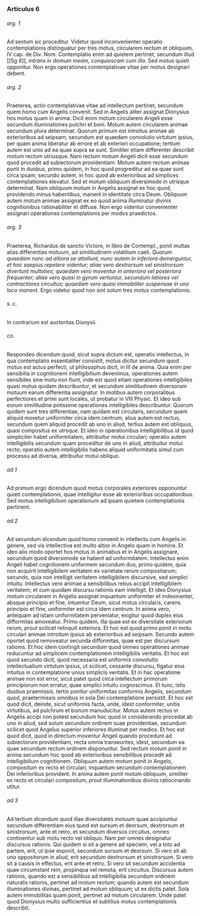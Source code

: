 ### Articulus 6

###### arg. 1
Ad sextum sic proceditur. Videtur quod inconvenienter operatio contemplationis distinguatur per tres motus, circularem rectum et obliquum, IV cap. de Div. Nom. Contemplatio enim ad quietem pertinet, secundum illud [[Sg 8]], *intrans in domum meam, conquiescam cum illa*. Sed motus quieti opponitur. Non ergo operationes contemplativae vitae per motus designari debent.

###### arg. 2
Praeterea, actio contemplativae vitae ad intellectum pertinet, secundum quem homo cum Angelis convenit. Sed in Angelis aliter assignat Dionysius hos motus quam in anima. Dicit enim motum circularem Angeli esse secundum illuminationes pulchri et boni. Motum autem circularem animae secundum plura determinat. Quorum primum est introitus animae ab exterioribus ad seipsam; secundum est quaedam convolutio virtutum ipsius, per quam anima liberatur ab errore et ab exteriori occupatione; tertium autem est unio ad ea quae supra se sunt. Similiter etiam differenter describit motum rectum utriusque. Nam rectum motum Angeli dicit esse secundum quod procedit ad subiectorum providentiam. Motum autem rectum animae ponit in duobus, primo quidem, in hoc quod progreditur ad ea quae sunt circa ipsam; secundo autem, in hoc quod ab exterioribus ad simplices contemplationes elevatur. Sed et motum obliquum diversimode in utrisque determinat. Nam obliquum motum in Angelis assignat ex hoc quod, providendo minus habentibus, manent in identitate circa Deum. Obliquum autem motum animae assignat ex eo quod anima illuminatur divinis cognitionibus rationabiliter et diffuse. Non ergo videntur convenienter assignari operationes contemplationis per modos praedictos.

###### arg. 3
Praeterea, Richardus de sancto Victore, in libro de Contempl., ponit multas alias differentias motuum, ad similitudinem volatilium caeli. *Quarum quaedam nunc ad altiora se attollunt, nunc autem in inferiora demerguntur, et hoc saepius repetere videntur; aliae vero dextrorsum vel sinistrorsum divertunt multoties; quaedam vero moventur in anteriora vel posteriora frequenter; aliae vero quasi in gyrum vertuntur, secundum latiores vel contractiores circuitus; quaedam vero quasi immobiliter suspensae in uno loco manent*. Ergo videtur quod non sint solum tres motus contemplationis.

###### s. c.
In contrarium est auctoritas Dionysii.

###### co.
Respondeo dicendum quod, sicut supra dictum est, operatio intellectus, in qua contemplatio essentialiter consistit, motus dicitur secundum quod motus est actus perfecti, ut philosophus dicit, in III de anima. Quia enim per sensibilia in cognitionem intelligibilium devenimus, operationes autem sensibiles sine motu non fiunt, inde est quod etiam operationes intelligibiles quasi motus quidam describuntur, et secundum similitudinem diversorum motuum earum differentia assignatur. In motibus autem corporalibus perfectiores et primi sunt locales, ut probatur in VIII Physic. Et ideo sub eorum similitudine potissime operationes intelligibiles describuntur. Quorum quidem sunt tres differentiae, nam quidam est circularis, secundum quem aliquid movetur uniformiter circa idem centrum; alius autem est rectus, secundum quem aliquid procedit ab uno in aliud, tertius autem est obliquus, quasi compositus ex utroque. Et ideo in operationibus intelligibilibus id quod simpliciter habet uniformitatem, attribuitur motui circulari; operatio autem intelligibilis secundum quam proceditur de uno in aliud, attribuitur motui recto; operatio autem intelligibilis habens aliquid uniformitatis simul cum processu ad diversa, attribuitur motui obliquo.

###### ad 1
Ad primum ergo dicendum quod motus corporales exteriores opponuntur quieti contemplationis, quae intelligitur esse ab exterioribus occupationibus. Sed motus intelligibilium operationum ad ipsam quietem contemplationis pertinent.

###### ad 2
Ad secundum dicendum quod homo convenit in intellectu cum Angelis in genere, sed vis intellectiva est multo altior in Angelo quam in homine. Et ideo alio modo oportet hos motus in animabus et in Angelis assignare, secundum quod diversimode se habent ad uniformitatem. Intellectus enim Angeli habet cognitionem uniformem secundum duo, primo quidem, quia non acquirit intelligibilem veritatem ex varietate rerum compositarum; secundo, quia non intelligit veritatem intelligibilem discursive, sed simplici intuitu. Intellectus vero animae a sensibilibus rebus accipit intelligibilem veritatem; et cum quodam discursu rationis eam intelligit. Et ideo Dionysius motum circularem in Angelis assignat inquantum uniformiter et indesinenter, absque principio et fine, intuentur Deum, sicut motus circularis, carens principio et fine, uniformiter est circa idem centrum. In anima vero, antequam ad istam uniformitatem perveniatur, exigitur quod duplex eius difformitas amoveatur. Primo quidem, illa quae est ex diversitate exteriorum rerum, prout scilicet relinquit exteriora. Et hoc est quod primo ponit in motu circulari animae introitum ipsius ab exterioribus ad seipsam. Secundo autem oportet quod removeatur secunda difformitas, quae est per discursum rationis. Et hoc idem contingit secundum quod omnes operationes animae reducuntur ad simplicem contemplationem intelligibilis veritatis. Et hoc est quod secundo dicit, quod necessaria est uniformis convolutio intellectualium virtutum ipsius, ut scilicet, cessante discursu, figatur eius intuitus in contemplatione unius simplicis veritatis. Et in hac operatione animae non est error, sicut patet quod circa intellectum primorum principiorum non erratur, quae simplici intuitu cognoscimus. Et tunc, istis duobus praemissis, tertio ponitur uniformitas conformis Angelis, secundum quod, praetermissis omnibus in sola Dei contemplatione persistit. Et hoc est quod dicit, deinde, sicut uniformis facta, unite, idest conformiter, unitis virtutibus, ad pulchrum et bonum manuducitur. Motus autem rectus in Angelis accipi non potest secundum hoc quod in considerando procedat ab uno in aliud, sed solum secundum ordinem suae providentiae, secundum scilicet quod Angelus superior inferiores illuminat per medios. Et hoc est quod dicit, quod in directum moventur Angeli quando procedunt ad subiectorum providentiam, recta omnia transeuntes, idest, secundum ea quae secundum rectum ordinem disponuntur. Sed rectum motum ponit in anima secundum hoc quod ab exterioribus sensibilibus procedit ad intelligibilium cognitionem. Obliquum autem motum ponit in Angelo, compositum ex recto et circulari, inquantum secundum contemplationem Dei inferioribus provident. In anima autem ponit motum obliquum, similiter ex recto et circulari compositum, prout illuminationibus divinis ratiocinando utitur.

###### ad 3
Ad tertium dicendum quod illae diversitates motuum quae accipiuntur secundum differentiam eius quod est sursum et deorsum, dextrorsum et sinistrorsum, ante et retro, et secundum diversos circuitus, omnes continentur sub motu recto vel obliquo. Nam per omnes designatur discursus rationis. Qui quidem si sit a genere ad speciem, vel a toto ad partem, erit, ut ipse exponit, secundum sursum et deorsum. Si vero sit ab uno oppositorum in aliud, erit secundum dextrorsum et sinistrorsum. Si vero sit a causis in effectus, erit ante et retro. Si vero sit secundum accidentia quae circumstant rem, propinqua vel remota, erit circuitus. Discursus autem rationis, quando est a sensibilibus ad intelligibilia secundum ordinem naturalis rationis, pertinet ad motum rectum; quando autem est secundum illuminationes divinas, pertinet ad motum obliquum; ut ex dictis patet. Sola autem immobilitas quam ponit, pertinet ad motum circularem. Unde patet quod Dionysius multo sufficientius et subtilius motus contemplationis describit.

